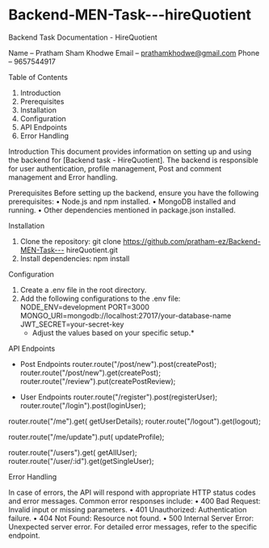# Backend-MEN-Task---hireQuotient
Backend Task Documentation -  HireQuotient

Name – Pratham Sham Khodwe
Email – prathamkhodwe@gmail.com
Phone – 9657544917


Table of Contents
1.	Introduction
2.	Prerequisites
3.	Installation
4.	Configuration
5.	API Endpoints
6.	Error Handling


Introduction
This document provides information on setting up and using the backend for [Backend task - HireQuotient]. 
The backend is responsible for user authentication, profile management, Post and comment management and Error handling.

Prerequisites
Before setting up the backend, ensure you have the following prerequisites:
•	Node.js and npm installed.
•	MongoDB installed and running.
•	Other dependencies mentioned in package.json installed.



Installation
1.	Clone the repository:
         git clone https://github.com/pratham-ez/Backend-MEN-Task--- hireQuotient.git
2.	Install dependencies:
          npm install


Configuration
1.	Create a .env file in the root directory.
2.	Add the following configurations to the .env file:
     NODE_ENV=development
     PORT=3000 
     MONGO_URI=mongodb://localhost:27017/your-database-name 
     JWT_SECRET=your-secret-key 
    * Adjust the values based on your specific setup.*

API Endpoints
-	Post Endpoints
router.route("/post/new").post(createPost);
router.route("/post/new").get(createPost);
router.route("/review").put(createPostReview);


-	User Endpoints
router.route("/register").post(registerUser);
router.route("/login").post(loginUser);

router.route("/me").get( getUserDetails);
router.route("/logout").get(logout);

router.route("/me/update").put( updateProfile);

router.route("/users").get( getAllUser);
router.route("/user/:id").get(getSingleUser);


Error Handling

In case of errors, the API will respond with appropriate HTTP status codes and error messages. Common error responses include:
•	400 Bad Request: Invalid input or missing parameters.
•	401 Unauthorized: Authentication failure.
•	404 Not Found: Resource not found.
•	500 Internal Server Error: Unexpected server error.
For detailed error messages, refer to the specific endpoint.
